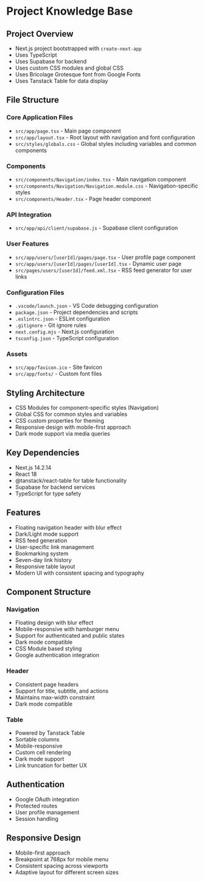 # Project Knowledge Base

## Project Overview
- Next.js project bootstrapped with `create-next-app`
- Uses TypeScript
- Uses Supabase for backend
- Uses custom CSS modules and global CSS
- Uses Bricolage Grotesque font from Google Fonts
- Uses Tanstack Table for data display

## File Structure

### Core Application Files
- `src/app/page.tsx` - Main page component
- `src/app/layout.tsx` - Root layout with navigation and font configuration
- `src/styles/globals.css` - Global styles including variables and common components

### Components
- `src/components/Navigation/index.tsx` - Main navigation component
- `src/components/Navigation/Navigation.module.css` - Navigation-specific styles
- `src/components/Header.tsx` - Page header component

### API Integration
- `src/app/api/client/supabase.js` - Supabase client configuration

### User Features
- `src/app/users/[userId]/pages/page.tsx` - User profile page component
- `src/app/users/[userId]/pages/[userId].tsx` - Dynamic user page
- `src/pages/users/[userId]/feed.xml.tsx` - RSS feed generator for user links

### Configuration Files
- `.vscode/launch.json` - VS Code debugging configuration
- `package.json` - Project dependencies and scripts
- `.eslintrc.json` - ESLint configuration
- `.gitignore` - Git ignore rules
- `next.config.mjs` - Next.js configuration
- `tsconfig.json` - TypeScript configuration

### Assets
- `src/app/favicon.ico` - Site favicon
- `src/app/fonts/` - Custom font files

## Styling Architecture
- CSS Modules for component-specific styles (Navigation)
- Global CSS for common styles and variables
- CSS custom properties for theming
- Responsive design with mobile-first approach
- Dark mode support via media queries

## Key Dependencies
- Next.js 14.2.14
- React 18
- @tanstack/react-table for table functionality
- Supabase for backend services
- TypeScript for type safety

## Features
- Floating navigation header with blur effect
- Dark/Light mode support
- RSS feed generation
- User-specific link management
- Bookmarking system
- Seven-day link history
- Responsive table layout
- Modern UI with consistent spacing and typography

## Component Structure
### Navigation
- Floating design with blur effect
- Mobile-responsive with hamburger menu
- Support for authenticated and public states
- Dark mode compatible
- CSS Module based styling
- Google authentication integration

### Header
- Consistent page headers
- Support for title, subtitle, and actions
- Maintains max-width constraint
- Dark mode compatible

### Table
- Powered by Tanstack Table
- Sortable columns
- Mobile-responsive
- Custom cell rendering
- Dark mode support
- Link truncation for better UX

## Authentication
- Google OAuth integration
- Protected routes
- User profile management
- Session handling

## Responsive Design
- Mobile-first approach
- Breakpoint at 768px for mobile menu
- Consistent spacing across viewports
- Adaptive layout for different screen sizes